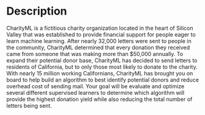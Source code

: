 # Description

CharityML is a fictitious charity organization located in the heart of Silicon Valley that was established to provide financial support for people eager to learn machine learning. After nearly 32,000 letters were sent to people in the community, CharityML determined that every donation they received came from someone that was making more than $50,000 annually. To expand their potential donor base, CharityML has decided to send letters to residents of California, but to only those most likely to donate to the charity. With nearly 15 million working Californians, CharityML has brought you on board to help build an algorithm to best identify potential donors and reduce overhead cost of sending mail. Your goal will be evaluate and optimize several different supervised learners to determine which algorithm will provide the highest donation yield while also reducing the total number of letters being sent.
